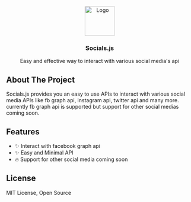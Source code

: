 <div align="center">
  <a href="#">
    <img src="https://img.icons8.com/?size=40&id=45342&format=png" alt="Logo" width="80" height="80">
  </a>

  <h3 align="center">Socials.js</h3>

  <p align="center">
    Easy and effective way to interact with various social media's api
    <br />
  </p>
</div>

## About The Project

Socials.js provides you an easy to use APIs to interact with various social media APIs like fb graph api, instagram api, twitter api and many more.
currently fb graph api is supported but support for other social medias coming soon.


## Features

- ✨ Interact with facebook graph api
- ✨ Easy and Minimal API
- 🔥 Support for other social media coming soon 

## License

MIT License, Open Source
